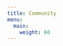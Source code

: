 ```yaml
---
title: Community
menu:
  main:
    weight: 60
---
```


<!--add blocks of content here to add more sections to the community page -->
